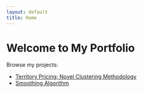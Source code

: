 ```yaml
---
layout: default
title: Home
---
```


# Welcome to My Portfolio

Browse my projects:

- [Territory Pricing; Novel Clustering Methodology](pricing_territory_factors.html)
- [Smoothing Algorithm](deductible_multiplier_smoothing.html)